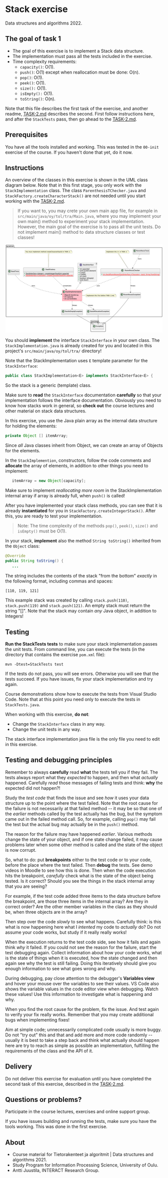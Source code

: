 # Stack exercise

Data structures and algorithms 2022.

## The goal of task 1

* The goal of this exercise is to implement a Stack data structure.
* The implementation must pass all the tests included in the exercise.
* Time complexity requirements:
  * `capacity()`: O(1).
  * `push()`: O(1) except when reallocation must be done: O(n).
  * `pop()`: O(1).
  * `peek()`: O(1).
  * `size():` O(1).
  * `isEmpty():` O(1).
  * `toString()`: O(n).

Note that this file describes the first task of the exercise, and another readme, [TASK-2.md](TASK-2.md) describes the second. First follow instructions here, and after the `StackTests` pass, then go ahead to the [TASK-2.md](TASK-2.md).

## Prerequisites

You have all the tools installed and working. This was tested in the `00-init` exercise of the course. If you haven't done that yet, do it now.

## Instructions

An overview of the classes in this exercise is shown in the UML class diagram below. Note that in this first stage, you only work with the `StackImplementation` class. The class `ParenthesisTChecker.java` and `StackFactory.createCharacterStack()` are not needed until you start working with the [TASK-2.md](TASK-2.md).

> If you want to, you may crete your own main app file, for example in `src/main/java/oy/tol/tra/Main.java`, where you may implement your own main() method to experiment your stack implementation. However, the main goal of the exercise is to pass all the unit tests. Do not implement main() method to data structure classes or test classes!

![UML class diagram](classes.png)

You should **implement** the interface `StackInterface` in your own class. The `StackImplementation.java` is already created for you and located in this project's `src/main/java/oy/tol/tra/` directory!

Note that the StackImplementation uses `E` template parameter for the `StackInterface`:

```Java
public class StackImplementation<E> implements StackInterface<E> {
```
So the stack is a generic (template) class.

Make sure to **read** the `StackInterface` documentation **carefully** so that your implementation follows the interface documentation. Obviously you need to know how stacks work in general, so **check out** the course lectures and other material on stack data structures.

In this exercise, you use the Java plain array as the internal data structure for holding the elements:

```Java
private Object [] itemArray;
```

Since *all* Java classes inherit from Object, we can create an array of Objects for the elements.

In the `StackImplemention`, constructors, follow the code comments and **allocate** the array of elements, in addition to other things you need to implement:

```Java
   itemArray = new Object[capacity];
```

Make sure to implement *reallocating more room* in the StackImplementation internal array if array is already full, when `push()` is called!

After you have implemented your stack class methods, you can see that it is already **instantiated** for you in `StackFactory.createIntegerStack()`. After this, you are ready to test your implementation.

> Note: The time complexity of the methods `pop()`, `peek()`, `size()` and `isEmpty()` must be O(1).

In your stack, **implement** also the method `String toString()` inherited from the  `Object` class:

```Java
@Override
public String toString() {
   ...
```
The string includes the contents of the stack "from the bottom" *exactly* in the following format, including commas and spaces:

```text
[110, 119, 121]
```

This example stack was created by calling `stack.push(110)`, `stack.push(119)` and `stack.push(121)`. An empty stack must return the string "[]". Note that the stack may contain *any* Java object, in addition to Integers!


## Testing 

**Run the StackTests tests** to make sure your stack implementation passes the unit tests. From command line, you can execute the tests (in the directory that contains the exercise `pom.xml` file):

```
mvn -Dtest=StackTests test
```

If the tests do not pass, you will see errors. Otherwise you will see that the tests succeed. If you have issues, fix your stack implementation and try again.

Course demonstrations show how to execute the tests from Visual Studio Code. Note that at this point you need only to execute the tests in `StackTests.java`.

When working with this exercise, **do not**:

* Change the `StackInterface` class in any way.
* Change the unit tests in any way.

The stack interface implementation java file is the only file you need to edit in this exercise.

## Testing and debugging principles

Remember to always **carefully** read **what** the tests tell you if they fail. The tests always report what they *expected* to happen, and then what *actually* happened. Carefully *read* those messages of failing tests and think: **why** the expected did not happen?!

Study the *test code* that finds the issue and see *how* it uses your data structure up to the point where the test failed. Note that the root cause for the failure is not necessarily at that failed method -- it may be so that one of the *earlier* methods called by the test actually has the bug, but the symptom came out in the failed method call. So, for example, calling `pop()` may fail the test but the actual bug may actually be in the `push()` method. 

The reason for the failure may have happened *earlier*. Various methods change the state of your object, and if one state change failed, it may cause problems later when some other method is called and the state of the object is now corrupt.

So, what to do: put **breakpoints** either to the test code or to your code, before the place where the test failed. Then **debug** the tests. See demo videos in Moodle to see how this is done. Then when the code execution hits the breakpoint, *carefully* check what is the state of the object being tested. Is it correct? Should you see the things in the stack internal array that you are seeing? 

For example, if the test code added three items to the data structure before the breakpoint, are those three items in the internal array? Are they in correct order? Are the other member variables in the class as they should be, when three objects are in the array?

Then step over the code *slowly* to see what happens. Carefully think: is this what is now happening here what I *intented* my code to *actually* do? Do not assume your code works, but study if it really really works!

When the execution returns to the test code side, see how it fails and again think *why* it failed. If you could not see the reason for the failure, start the test debugging again. Collect information about how your code works, what is the state of things when it is executed, how the state changed and then again see why the test is still failing. Doing this iteratively should give you enough information to see what goes wrong and why.

During debugging, pay close attention to the debugger's **Variables view** and hover your mouse over the variables to see their values. VS Code also shows the variable values in the code editor view when debugging. Watch these values! Use this information to investigate what is happening and why.

When you find the root cause for the problem, fix the issue. And test again to verify your fix really works. Remember that you may create additional bugs when implementing fixes! 

Aim at simple code; unnecessarily complicated code usually is more buggy. Do not "try out" this and that and add more and more code randomly -- usually it is best to take a step back and think what actually should happen here are try to reach as simple as possible an implementation, fulfilling the requirements of the class and the API of it. 

## Delivery

Do not deliver this exercise for evaluation until you have completed the second task of this exercise, described in the [TASK-2.md](TASK-2.md).

## Questions or problems?

Participate in the course lectures, exercises and online support group.

If you have issues building and running the tests, make sure you have the tools working. This was done in the first exercise.

## About

* Course material for Tietorakenteet ja algoritmit | Data structures and algorithms 2021.
* Study Program for Information Processing Science, University of Oulu.
* Antti Juustila, INTERACT Research Group.